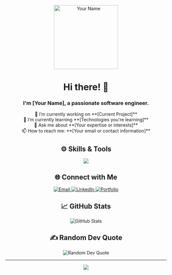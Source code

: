 <!-- Header -->
<p align="center">
  <img src="https://your-image-url.com/your-image.png" width="200" height="200" alt="Your Name">
</p>

<h1 align="center">Hi there! 👋</h1>
<h3 align="center">I'm [Your Name], a passionate software engineer.</h3>

<!-- About Me -->
<p align="center">
  🔭 I’m currently working on **[Current Project]**
  <br/>
  🌱 I’m currently learning **[Technologies you're learning]**
  <br/>
  💬 Ask me about **[Your expertise or interests]**
  <br/>
  📫 How to reach me: **[Your email or contact information]**
</p>

<!-- Skills -->
<h2 align="center">⚙️ Skills & Tools</h2>
<p align="center">
  <img src="https://skillicons.dev/icons?i=python,javascript,react,nodejs,html5,css3,git,github" />
</p>

<!-- Connect with Me -->
<h2 align="center">🌐 Connect with Me</h2>
<p align="center">
  <a href="mailto:your-email@example.com">
    <img src="https://img.shields.io/badge/Gmail-D14836?style=for-the-badge&logo=gmail&logoColor=white" alt="Email">
  </a>
  <a href="https://www.linkedin.com/in/yourusername">
    <img src="https://img.shields.io/badge/LinkedIn-0077B5?style=for-the-badge&logo=linkedin&logoColor=white" alt="LinkedIn">
  </a>
  <a href="https://yourportfolio.com">
    <img src="https://img.shields.io/badge/Portfolio-FF5722?style=for-the-badge&logo=todoist&logoColor=white" alt="Portfolio">
  </a>
</p>

<!-- GitHub Stats -->
<h2 align="center">📈 GitHub Stats</h2>
<p align="center">
  <img src="https://github-readme-stats.vercel.app/api?username=yourusername&show_icons=true&theme=radical" alt="GitHub Stats" />
</p>

<!-- Random Dev Quote -->
<h2 align="center">✍️ Random Dev Quote</h2>
<p align="center">
  <img src="https://quotes-github-readme.vercel.app/api?type=horizontal&theme=radical" alt="Random Dev Quote" />
</p>

<!-- Footer -->
<hr/>
<p align="center">
  <img src="https://readme-typing-svg.herokuapp.com/?font=Righteous&size=25&center=true&vCenter=true&width=500&height=70&duration=4000&lines=Thanks+for+visiting!+✌️;Shoot+me+a+message+on+LinkedIn!;I'm+always+ready+to+learn+😎;">
</p>
